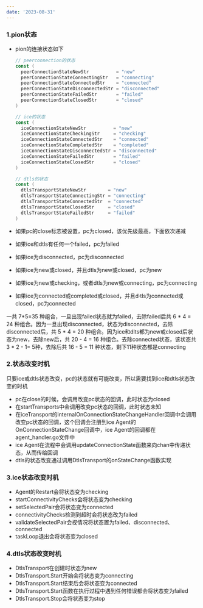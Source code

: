 ```yaml
---
date: '2023-08-31'
---
```

### 1.pion状态

- pion的连接状态如下

  ```go
  // peerconnection的状态
  const (
  	peerConnectionStateNewStr          = "new"
  	peerConnectionStateConnectingStr   = "connecting"
  	peerConnectionStateConnectedStr    = "connected"
  	peerConnectionStateDisconnectedStr = "disconnected"
  	peerConnectionStateFailedStr       = "failed"
  	peerConnectionStateClosedStr       = "closed"
  )

  // ice的状态
  const (
  	iceConnectionStateNewStr          = "new"
  	iceConnectionStateCheckingStr     = "checking"
  	iceConnectionStateConnectedStr    = "connected"
  	iceConnectionStateCompletedStr    = "completed"
  	iceConnectionStateDisconnectedStr = "disconnected"
  	iceConnectionStateFailedStr       = "failed"
  	iceConnectionStateClosedStr       = "closed"
  )

  // dtls的状态
  const (
  	dtlsTransportStateNewStr        = "new"
  	dtlsTransportStateConnectingStr = "connecting"
  	dtlsTransportStateConnectedStr  = "connected"
  	dtlsTransportStateClosedStr     = "closed"
  	dtlsTransportStateFailedStr     = "failed"
  )
  ```
- 如果pc的close标志被设置，pc为closed，该优先级最高，下面依次递减
- 如果ice和dtls有任何一个failed，pc为failed
- 如果ice为disconnected，pc为disconnected
- 如果ice为new或closed，并且dtls为new或closed，pc为new
- 如果ice为new或checking，或者dtls为new或connecting，pc为connecting
- 如果ice为connected或completed或closed，并且d·tls为connected或closed，pc为connected

一共 7*5=35 种组合，一旦出现failed状态就为failed，去除failed后共 6 * 4 = 24 种组合。因为一旦出现disconnected，状态为disconnected，去除disconnected后，共 5 * 4 = 20 种组合。因为ice和dlts都为new或closed后状态为new，去除new后，共 20 - 4 = 16 种组合。去除connected状态，该状态共3 * 2 - 1= 5种，去除后共 16 - 5 = 11 种状态，剩下11种状态都是connecting

### 2.状态改变时机

只要ice或dtls状态改变，pc的状态就有可能改变，所以需要找到ice和dtls状态改变的时机

- pc在close的时候，会调用改变pc状态的回调，此时状态为closed
- 在startTransports中会调用改变pc状态的回调，此时状态未知
- 在iceTransport的internalOnConnectionStateChangeHandler回调中会调用改变pc状态的回调，这个回调会注册到ice Agent的OnConnectionStateChange回调中，ice Agent的回调都在agent_handler.go文件中
- ice Agent在流程中会调用updateConnectionState函数来向chan中传递状态，从而传给回调
- dtls的状态改变通过调用DtlsTransport的onStateChange函数实现

### 3.ice状态改变时机

- Agent的Restart会将状态变为checking
- startConnectivityChecks会将状态变为checking
- setSelectedPair会将状态变为connected
- connectivityChecks检测到超时会将状态改为failed
- validateSelectedPair会视情况将状态置为failed、disconnected、connected
- taskLoop退出会将状态变为closed

### 4.dtls状态改变时机

- DtlsTransport在创建时状态为new
- DtlsTransport.Start开始会将状态变为connecting
- DtlsTransport.Start结束后会将状态变为connected
- DtlsTransport.Start函数在执行过程中遇到任何错误都会将状态变为failed
- DtlsTransport.Stop会将状态变为stop

